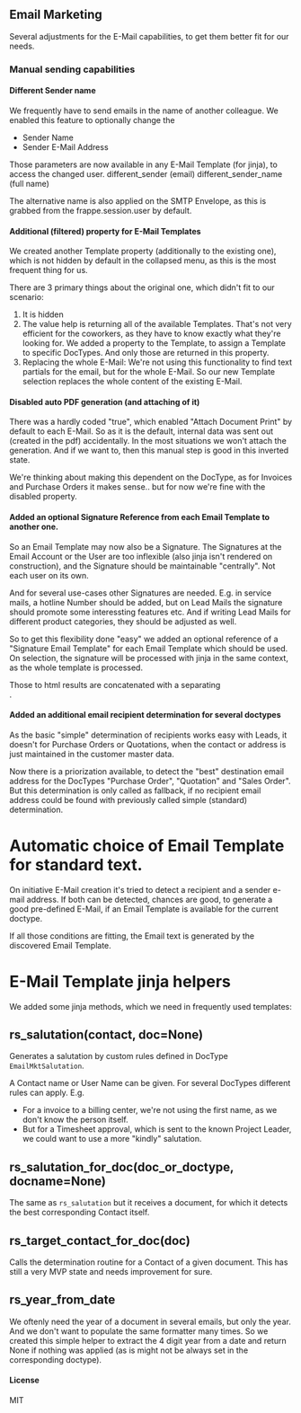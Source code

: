 ## Email Marketing

Several adjustments for the E-Mail capabilities, to get them better fit for our needs.

### Manual sending capabilities

#### Different Sender name

We frequently have to send emails in the name of another colleague.
We enabled this feature to optionally change the
- Sender Name
- Sender E-Mail Address

Those parameters are now available in any E-Mail Template (for jinja), to access the changed user.
different_sender (email)
different_sender_name (full name)

The alternative name is also applied on the SMTP Envelope, as this is grabbed from the frappe.session.user by default.

#### Additional (filtered) property for E-Mail Templates

We created another Template property (additionally to the existing one), which is not hidden by default in the collapsed menu, as this is the most frequent
thing for us.

There are 3 primary things about the original one, which didn't fit to our scenario:
1. It is hidden
2. The value help is returning all of the available Templates. That's not very efficient for the coworkers, as they have to know exactly what they're looking for.
   We added a property to the Template, to assign a Template to specific DocTypes. And only those are returned in this property.
3. Replacing the whole E-Mail: We're not using this functionality to find text partials for the email, but for the whole E-Mail.
   So our new Template selection replaces the whole content of the existing E-Mail.

#### Disabled auto PDF generation (and attaching of it)

There was a hardly coded "true", which enabled "Attach Document Print" by default to each E-Mail.
So as it is the default, internal data was sent out (created in the pdf) accidentally.
In the most situations we won't attach the generation. And if we want to, then this manual step
is good in this inverted state.

We're thinking about making this dependent on the DocType, as for Invoices and Purchase Orders it
makes sense.. but for now we're fine with the disabled property.

#### Added an optional Signature Reference from each Email Template to another one.

So an Email Template may now also be a Signature.
The Signatures at the Email Account or the User are too inflexible (also jinja isn't rendered on construction),
and the Signature should be maintainable "centrally". Not each user on its own.

And for several use-cases other Signatures are needed. E.g. in service mails, a hotline Number should be
added, but on Lead Mails the signature should promote some interessting features etc. And if writing Lead Mails
for different product categories, they should be adjusted as well.

So to get this flexibility done "easy" we added an optional reference of a "Signature Email Template" for each
Email Template which should be used.
On selection, the signature will be processed with jinja in the same context, as the whole template is processed.

Those to html results are concatenated with a separating <br>.

#### Added an additional email recipient determination for several doctypes

As the basic "simple" determination of recipients works easy with Leads, it doesn't for Purchase Orders or Quotations,
when the contact or address is just maintained in the customer master data.

Now there is a priorization available, to detect the "best" destination email address for the DocTypes "Purchase Order",
"Quotation" and "Sales Order".
But this determination is only called as fallback, if no recipient email address could be found with previously called
simple (standard) determination.

# Automatic choice of Email Template for standard text.

On initiative E-Mail creation it's tried to detect a recipient and a sender e-mail address. If both can be detected,
chances are good, to generate a good pre-defined E-Mail, if an Email Template is available for the current doctype.

If all those conditions are fitting, the Email text is generated by the discovered Email Template.

# E-Mail Template jinja helpers

We added some jinja methods, which we need in frequently used templates:

## rs_salutation(contact, doc=None)

Generates a salutation by custom rules defined in DocType `EmailMktSalutation`.

A Contact name or User Name can be given.
For several DocTypes different rules can apply.
E.g.

- For a invoice to a billing center, we're not using the first name, as we don't know the person itself.
- But for a Timesheet approval, which is sent to the known Project Leader, we could want to use a more "kindly" salutation.



## rs_salutation_for_doc(doc_or_doctype, docname=None)

The same as `rs_salutation` but it receives a document, for which it detects the
best corresponding Contact itself.

## rs_target_contact_for_doc(doc)

Calls the determination routine for a Contact of a given document.
This has still a very MVP state and needs improvement for sure.

## rs_year_from_date

We oftenly need the year of a document in several emails, but only the year.
And we don't want to populate the same formatter many times. So we created
this simple helper to extract the 4 digit year from a date and return None
if nothing was applied (as is might not be always set in the corresponding
doctype).

#### License

MIT